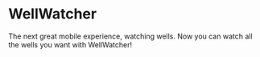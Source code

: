 # WellWatcher
The next great mobile experience, watching wells. Now you can watch all the wells you want with WellWatcher!
